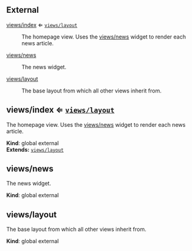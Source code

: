 ## External

<dl>
<dt><a href="#external_views/index">views/index</a> ⇐ <code><a href="#external_views/layout">views/layout</a></code></dt>
<dd><p>The homepage view. Uses the <a href="#external_views/news">views/news</a> widget to render each news article.</p>
</dd>
<dt><a href="#external_views/news">views/news</a></dt>
<dd><p>The news widget.</p>
</dd>
<dt><a href="#external_views/layout">views/layout</a></dt>
<dd><p>The base layout from which all other views inherit from.</p>
</dd>
</dl>

<a name="external_views/index"></a>

## views/index ⇐ <code>[views/layout](#external_views/layout)</code>
The homepage view. Uses the [views/news](#external_views/news) widget to render each news article.

**Kind**: global external  
**Extends:** <code>[views/layout](#external_views/layout)</code>  
<a name="external_views/news"></a>

## views/news
The news widget.

**Kind**: global external  
<a name="external_views/layout"></a>

## views/layout
The base layout from which all other views inherit from.

**Kind**: global external  

